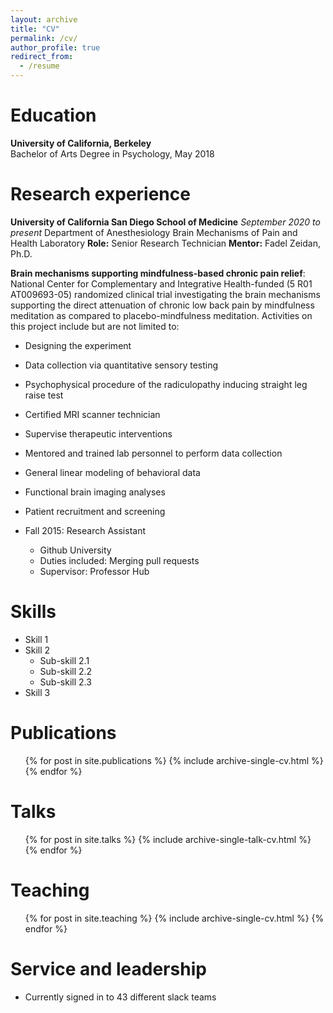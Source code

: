 ```yaml
---
layout: archive
title: "CV"
permalink: /cv/
author_profile: true
redirect_from:
  - /resume
---
```


Education
======
<b>University of California, Berkeley</b><br>
Bachelor of Arts Degree in Psychology, May 2018

Research experience
======
<b>University of California San Diego School of Medicine</b> <i> September 2020 to present</i>
Department of Anesthesiology
Brain Mechanisms of Pain and Health Laboratory
<b>Role:</b> Senior Research Technician
<b>Mentor:</b> Fadel Zeidan, Ph.D.

<b>Brain mechanisms supporting mindfulness-based chronic pain relief</b>:
National Center for Complementary and Integrative Health-funded (5 R01 AT009693-05)
randomized clinical trial investigating the brain mechanisms supporting the direct attenuation
of chronic low back pain by mindfulness meditation as compared to placebo-mindfulness
meditation. Activities on this project include but are not limited to:
  * Designing the experiment
  * Data collection via quantitative sensory testing
  * Psychophysical procedure of the radiculopathy inducing straight leg raise test
  * Certified MRI scanner technician
  * Supervise therapeutic interventions
  * Mentored and trained lab personnel to perform data collection
  * General linear modeling of behavioral data
  * Functional brain imaging analyses
  * Patient recruitment and screening

* Fall 2015: Research Assistant
  * Github University
  * Duties included: Merging pull requests
  * Supervisor: Professor Hub
  
Skills
======
* Skill 1
* Skill 2
  * Sub-skill 2.1
  * Sub-skill 2.2
  * Sub-skill 2.3
* Skill 3

Publications
======
  <ul>{% for post in site.publications %}
    {% include archive-single-cv.html %}
  {% endfor %}</ul>
  
Talks
======
  <ul>{% for post in site.talks %}
    {% include archive-single-talk-cv.html %}
  {% endfor %}</ul>
  
Teaching
======
  <ul>{% for post in site.teaching %}
    {% include archive-single-cv.html %}
  {% endfor %}</ul>
  
Service and leadership
======
* Currently signed in to 43 different slack teams
